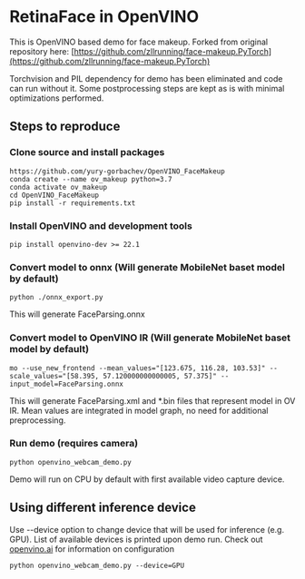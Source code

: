 # RetinaFace in OpenVINO

This is OpenVINO based demo for face makeup. Forked from original repository here: [https://github.com/zllrunning/face-makeup.PyTorch](https://github.com/zllrunning/face-makeup.PyTorch)

Torchvision and PIL dependency for demo has been eliminated and code can run without it. Some postprocessing steps are kept as is with minimal optimizations performed.

## Steps to reproduce

### Clone source and install packages
```Shell
https://github.com/yury-gorbachev/OpenVINO_FaceMakeup
conda create --name ov_makeup python=3.7
conda activate ov_makeup
cd OpenVINO_FaceMakeup
pip install -r requirements.txt
```

### Install OpenVINO and development tools
```Shell
pip install openvino-dev >= 22.1
```

### Convert model to onnx (Will generate MobileNet baset model by default)

```Shell
python ./onnx_export.py
```
This will generate FaceParsing.onnx

### Convert model to OpenVINO IR (Will generate MobileNet baset model by default)

```Shell
mo --use_new_frontend --mean_values="[123.675, 116.28, 103.53]" --scale_values="[58.395, 57.120000000000005, 57.375]" --input_model=FaceParsing.onnx
```
This will generate FaceParsing.xml and *.bin files that represent model in OV IR.
Mean values are integrated in model graph, no need for additional preprocessing.

### Run demo (requires camera)
```Shell
python openvino_webcam_demo.py
```
Demo will run on CPU by default with first available video capture device.

## Using different inference device

Use --device option to change device that will be used for inference (e.g. GPU). List of available devices is printed upon demo run.
Check out [openvino.ai](openvino.ai) for information on configuration

```Shell
python openvino_webcam_demo.py --device=GPU
```
